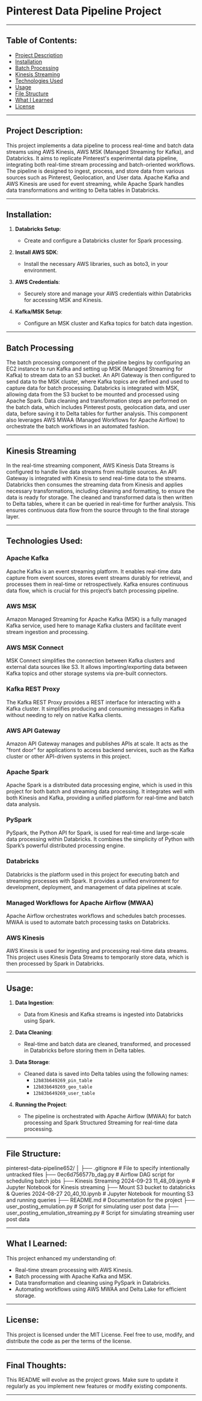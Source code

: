 
# Pinterest Data Pipeline Project

---

## Table of Contents:
- [Project Description](#project-description)
- [Installation](#installation)
- [Batch Processing](#batch-processing)
- [Kinesis Streaming](#kinesis-streaming)
- [Technologies Used](#technologies-used)
- [Usage](#usage)
- [File Structure](#file-structure)
- [What I Learned](#what-i-learned)
- [License](#license)

---

## Project Description:
This project implements a data pipeline to process real-time and batch data streams using AWS Kinesis, AWS MSK (Managed Streaming for Kafka), and Databricks. It aims to replicate Pinterest's experimental data pipeline, integrating both real-time stream processing and batch-oriented workflows. The pipeline is designed to ingest, process, and store data from various sources such as Pinterest, Geolocation, and User data. Apache Kafka and AWS Kinesis are used for event streaming, while Apache Spark handles data transformations and writing to Delta tables in Databricks.

---

## Installation:

1. **Databricks Setup**:
   - Create and configure a Databricks cluster for Spark processing.

2. **Install AWS SDK**:
   - Install the necessary AWS libraries, such as boto3, in your environment.

3. **AWS Credentials**:
   - Securely store and manage your AWS credentials within Databricks for accessing MSK and Kinesis.

4. **Kafka/MSK Setup**:
   - Configure an MSK cluster and Kafka topics for batch data ingestion.

---

## Batch Processing

The batch processing component of the pipeline begins by configuring an EC2 instance to run Kafka and setting up MSK (Managed Streaming for Kafka) to stream data to an S3 bucket. An API Gateway is then configured to send data to the MSK cluster, where Kafka topics are defined and used to capture data for batch processing. Databricks is integrated with MSK, allowing data from the S3 bucket to be mounted and processed using Apache Spark. Data cleaning and transformation steps are performed on the batch data, which includes Pinterest posts, geolocation data, and user data, before saving it to Delta tables for further analysis. This component also leverages AWS MWAA (Managed Workflows for Apache Airflow) to orchestrate the batch workflows in an automated fashion.

---

## Kinesis Streaming

In the real-time streaming component, AWS Kinesis Data Streams is configured to handle live data streams from multiple sources. An API Gateway is integrated with Kinesis to send real-time data to the streams. Databricks then consumes the streaming data from Kinesis and applies necessary transformations, including cleaning and formatting, to ensure the data is ready for storage. The cleaned and transformed data is then written to Delta tables, where it can be queried in real-time for further analysis. This ensures continuous data flow from the source through to the final storage layer.

---
## Technologies Used:

### Apache Kafka
Apache Kafka is an event streaming platform. It enables real-time data capture from event sources, stores event streams durably for retrieval, and processes them in real-time or retrospectively. Kafka ensures continuous data flow, which is crucial for this project’s batch processing pipeline.

### AWS MSK
Amazon Managed Streaming for Apache Kafka (MSK) is a fully managed Kafka service, used here to manage Kafka clusters and facilitate event stream ingestion and processing.

### AWS MSK Connect
MSK Connect simplifies the connection between Kafka clusters and external data sources like S3. It allows importing/exporting data between Kafka topics and other storage systems via pre-built connectors.

### Kafka REST Proxy
The Kafka REST Proxy provides a REST interface for interacting with a Kafka cluster. It simplifies producing and consuming messages in Kafka without needing to rely on native Kafka clients.

### AWS API Gateway
Amazon API Gateway manages and publishes APIs at scale. It acts as the "front door" for applications to access backend services, such as the Kafka cluster or other API-driven systems in this project.

### Apache Spark
Apache Spark is a distributed data processing engine, which is used in this project for both batch and streaming data processing. It integrates well with both Kinesis and Kafka, providing a unified platform for real-time and batch data analysis.

### PySpark
PySpark, the Python API for Spark, is used for real-time and large-scale data processing within Databricks. It combines the simplicity of Python with Spark’s powerful distributed processing engine.

### Databricks
Databricks is the platform used in this project for executing batch and streaming processes with Spark. It provides a unified environment for development, deployment, and management of data pipelines at scale.

### Managed Workflows for Apache Airflow (MWAA)
Apache Airflow orchestrates workflows and schedules batch processes. MWAA is used to automate batch processing tasks on Databricks.

### AWS Kinesis
AWS Kinesis is used for ingesting and processing real-time data streams. This project uses Kinesis Data Streams to temporarily store data, which is then processed by Spark in Databricks.

---

## Usage:

1. **Data Ingestion**:
   - Data from Kinesis and Kafka streams is ingested into Databricks using Spark.
   
2. **Data Cleaning**:
   - Real-time and batch data are cleaned, transformed, and processed in Databricks before storing them in Delta tables.

3. **Data Storage**:
   - Cleaned data is saved into Delta tables using the following names:
     - `12b83b649269_pin_table`
     - `12b83b649269_geo_table`
     - `12b83b649269_user_table`

4. **Running the Project**:
   - The pipeline is orchestrated with Apache Airflow (MWAA) for batch processing and Spark Structured Streaming for real-time data processing.

---

## File Structure:

pinterest-data-pipeline652/ │ ├── .gitignore # File to specify intentionally untracked files ├── 0ec6d756577b_dag.py # Airflow DAG script for scheduling batch jobs ├── Kinesis Streaming 2024-09-23 11_48_09.ipynb # Jupyter Notebook for Kinesis streaming ├── Mount S3 bucket to databricks & Queries 2024-08-27 20_40_10.ipynb # Jupyter Notebook for mounting S3 and running queries ├── README.md # Documentation for the project ├── user_posting_emulation.py # Script for simulating user post data ├── user_posting_emulation_streaming.py # Script for simulating streaming user post data

---

## What I Learned:
This project enhanced my understanding of:
- Real-time stream processing with AWS Kinesis.
- Batch processing with Apache Kafka and MSK.
- Data transformation and cleaning using PySpark in Databricks.
- Automating workflows using AWS MWAA and Delta Lake for efficient storage.

---

## License:
This project is licensed under the MIT License. Feel free to use, modify, and distribute the code as per the terms of the license.

---

## Final Thoughts:
This README will evolve as the project grows. Make sure to update it regularly as you implement new features or modify existing components.

---
